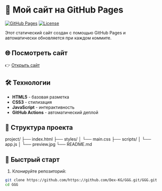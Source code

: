 # 🚀 Мой сайт на GitHub Pages

[![GitHub Pages](https://img.shields.io/badge/GitHub%20Pages-Online-brightgreen)](https://github.com/Dex-KG/GGG.gi.)
[![License](https://img.shields.io/badge/License-MIT-blue.svg)](https://opensource.org/licenses/MIT)

Этот статический сайт создан с помощью GitHub Pages и автоматически обновляется при каждом коммите.

## 🌐 Посмотреть сайт
👉 [Открыть сайт](https://github.com/Dex-KG/GGG.gi.)

## 🛠 Технологии
- **HTML5** - базовая разметка
- **CSS3** - стилизация
- **JavaScript** - интерактивность
- **GitHub Actions** - автоматический деплой

## 📂 Структура проекта
project/
├── index.html
├── styles/
│ └── main.css
├── scripts/
│ └── app.js
│ └── preview.jpg
└── README.md

## 🚀 Быстрый старт
1. Клонируйте репозиторий:
```bash
git clone https://github.com/https://github.com/Dex-KG/GGG.git/GGG.git
cd GGG
